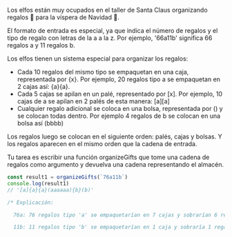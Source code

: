 Los elfos están muy ocupados en el taller de Santa Claus organizando regalos 🎁 para la víspera de Navidad 🎄.

El formato de entrada es especial, ya que indica el número de regalos y el tipo de regalo con letras de la a a la z. Por ejemplo, '66a11b' significa 66 regalos a y 11 regalos b.

Los elfos tienen un sistema especial para organizar los regalos:

- Cada 10 regalos del mismo tipo se empaquetan en una caja, representada por {x}. Por ejemplo, 20 regalos tipo a se empaquetan en 2 cajas así: {a}{a}.
- Cada 5 cajas se apilan en un palé, representado por [x]. Por ejemplo, 10 cajas de a se apilan en 2 palés de esta manera: [a][a]
- Cualquier regalo adicional se coloca en una bolsa, representada por () y se colocan todas dentro. Por ejemplo 4 regalos de b se colocan en una bolsa así (bbbb)

Los regalos luego se colocan en el siguiente orden: palés, cajas y bolsas. Y los regalos aparecen en el mismo orden que la cadena de entrada.

Tu tarea es escribir una función organizeGifts que tome una cadena de regalos como argumento y devuelva una cadena representando el almacén.

```ts
const result1 = organizeGifts(`76a11b`)
console.log(result1)
// '[a]{a}{a}(aaaaaa){b}(b)'

/* Explicación:

  76a: 76 regalos tipo 'a' se empaquetarían en 7 cajas y sobrarían 6 regalos, resultando en 1 palé [a] (por las primeras 5 cajas), 2 cajas sueltas {a}{a} y una bolsa con 6 regalos (aaaaaa)

  11b: 11 regalos tipo 'b' se empaquetarían en 1 caja y sobraría 1 regalo, resultando en 1 caja suelta {b} y una bolsa con 1 regalo (b)
```